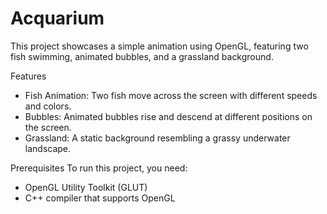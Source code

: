 # Acquarium

This project showcases a simple animation using OpenGL, featuring two fish swimming, animated bubbles, and a grassland background.

Features
- Fish Animation: Two fish move across the screen with different speeds and colors.
- Bubbles: Animated bubbles rise and descend at different positions on the screen.
- Grassland: A static background resembling a grassy underwater landscape.
  
Prerequisites
To run this project, you need:
 - OpenGL Utility Toolkit (GLUT)
 - C++ compiler that supports OpenGL
